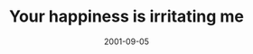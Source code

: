 ---
layout: base.njk
title : 'Your happiness is irritating me' 
view_title : 'Your happiness is irritating me' 
year : '2001' 
date : '2001-09-05' 
img_file : '/drawing/isirritating.png' 
html_file : 'isirritating' 
next_html : 'bettertime.html' 
year_order : '188' 
permalink : "title/{{html_file}}.html"
---